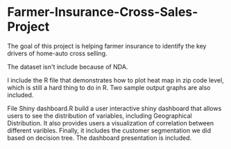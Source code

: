 # Farmer-Insurance-Cross-Sales-Project

The goal of this project is helping farmer insurance to identify the key drivers of home-auto cross selling. 

The dataset isn't include because of NDA.

I include the R file that demonstrates how to plot heat map in zip code level, which is still a hard thing to do in R. Two sample output graphs are also included.

File Shiny dashboard.R build a user interactive shiny dashboard that allows users to see the distribution of variables, including Geographical Distribution. It also provides users a visualization of correlation between different varibles. Finally, it includes the customer segmentation we did based on decision tree. The dashboard presentation is included.
